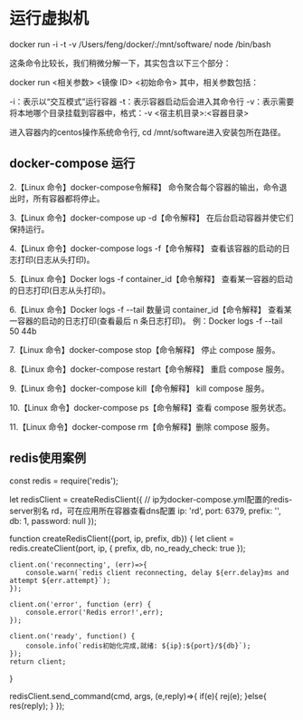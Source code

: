 # 运行虚拟机
docker run -i -t -v /Users/feng/docker/:/mnt/software/ node /bin/bash

这条命令比较长，我们稍微分解一下，其实包含以下三个部分：

docker run <相关参数> <镜像 ID> <初始命令>
其中，相关参数包括：

-i：表示以“交互模式”运行容器
-t：表示容器启动后会进入其命令行
-v：表示需要将本地哪个目录挂载到容器中，格式：-v <宿主机目录>:<容器目录>


进入容器内的centos操作系统命令行, cd /mnt/software进入安装包所在路径。



##  docker-compose  运行

2.【Linux 命令】docker-compose令解释】 命令聚合每个容器的输出，命令退出时，所有容器都将停止。

3.【Linux 命令】docker-compose up -d【命令解释】 在后台启动容器并使它们保持运行。

4.【Linux 命令】docker-compose logs -f【命令解释】 查看该容器的启动的日志打印(日志从头打印)。

5.【Linux 命令】Docker logs -f container_id【命令解释】 查看某一容器的启动的日志打印(日志从头打印)。

6.【Linux 命令】Docker logs -f --tail 数量词 container_id【命令解释】 查看某一容器的启动的日志打印(查看最后 n 条日志打印)。 例：Docker logs -f --tail 50 44b

7.【Linux 命令】docker-compose stop【命令解释】 停止 compose 服务。

8.【Linux 命令】docker-compose restart【命令解释】 重启 compose 服务。

9.【Linux 命令】docker-compose kill【命令解释】 kill compose 服务。

10.【Linux 命令】docker-compose ps【命令解释】查看 compose 服务状态。

11.【Linux 命令】docker-compose rm【命令解释】删除 compose 服务。


## redis使用案例

const redis = require('redis');

let redisClient = createRedisClient({
    // ip为docker-compose.yml配置的redis-server别名 rd，可在应用所在容器查看dns配置
    ip: 'rd',
    port: 6379,
    prefix: '',
    db: 1,
    password: null
});

function createRedisClient({port, ip, prefix, db}) {
    let client = redis.createClient(port, ip, {
        prefix,
        db,
        no_ready_check: true
    });
    
    client.on('reconnecting', (err)=>{
        console.warn(`redis client reconnecting, delay ${err.delay}ms and attempt ${err.attempt}`);
    });
    
    client.on('error', function (err) {
        console.error('Redis error!',err);
    });
    
    client.on('ready', function() {
        console.info(`redis初始化完成,就绪: ${ip}:${port}/${db}`);
    });
    return client;
}

 redisClient.send_command(cmd, args, (e,reply)=>{
    if(e){
        rej(e);
    }else{
        res(reply);
    }
});

